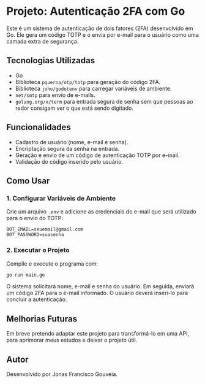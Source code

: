 # Projeto: Autenticação 2FA com Go

Este é um sistema de autenticação de dois fatores (2FA) desenvolvido em Go. Ele gera um código TOTP e o envia por e-mail para o usuário como uma camada extra de segurança.

## Tecnologias Utilizadas

- Go
- Biblioteca `pquerna/otp/totp` para geração do código 2FA.
- Biblioteca `joho/godotenv` para carregar variáveis de ambiente.
- `net/smtp` para envio de e-mails.
- `golang.org/x/term` para entrada segura de senha sem que pessoas ao redor consigam ver o que está sendo digitado.

## Funcionalidades

- Cadastro de usuário (nome, e-mail e senha).
- Encriptação segura da senha na entrada.
- Geração e envio de um código de autenticação TOTP por e-mail.
- Validação do código inserido pelo usuário.

## Como Usar

### 1. Configurar Variáveis de Ambiente
Crie um arquivo `.env` e adicione as credenciais do e-mail que será utilizado para o envio do TOTP:

```
BOT_EMAIL=seuemail@gmail.com
BOT_PASSWORD=suasenha
```

### 2. Executar o Projeto

Compile e execute o programa com:
```sh
go run main.go
```

O sistema solicitará nome, e-mail e senha do usuário. Em seguida, enviará um código 2FA para o e-mail informado. O usuário deverá inseri-lo para concluir a autenticação.

## Melhorias Futuras
Em breve pretendo adaptar este projeto para transformá-lo em uma API, para aprimorar meus estudos e deixar o projeto útil. 

## Autor

Desenvolvido por Jonas Francisco Gouveia.

